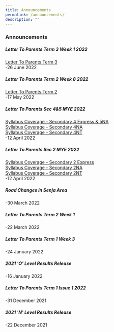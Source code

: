 ```yaml
---
title: Announcements
permalink: /announcements/
description: ""
---
```

### Announcements

##### Letter To Parents Term 3 Week 1 2022
[Letter To Parents Term 3](/files/26june2022.pdf) <br>
-26 June 2022

##### Letter To Parents Term 2 Week 8 2022
[Letter To Parents Term 2](/files/17may2022.pdf) <br>
-17 May 2022

##### Letter To Parents Sec 4&5 MYE 2022
[Syllabus Coverage - Secondary 4 Express & 5NA](/files/4e5na.pdf) <br>
[Syllabus Coverage - Secondary 4NA](/files/4na.pdf) <br>
[Syllabus Coverage - Secondary 4NT](/files/4nt.pdf) <br>
-12 April 2022

##### Letter To Parents Sec 2 MYE 2022
[Syllabus Coverage - Secondary 2 Express](/files/sec2e.pdf) <br>
[Syllabus Coverage - Secondary 2NA](/files/sec2na.pdf) <br>
[Syllabus Coverage - Secondary 2NT](/files/sec2nt.pdf) <br>
-12 April 2022

##### Road Changes in Senja Area

-30 March 2022

##### Letter To Parents Term 2 Week 1

-22 March 2022

##### Letter To Parents Term 1 Week 3

-24 January 2022

##### 2021 'O' Level Results Release

-16 January 2022

##### Letter To Parents Term 1 Issue 1 2022

-31 December 2021

##### 2021 'N' Level Results Release

-22 December 2021